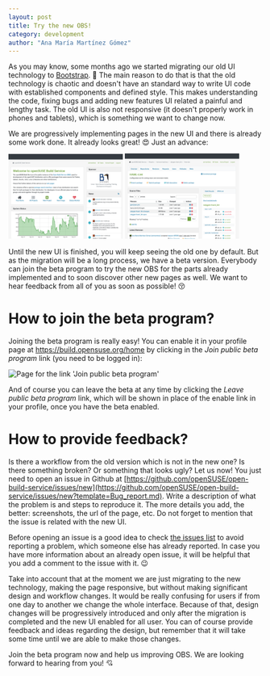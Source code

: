 ```yaml
---
layout: post
title: Try the new OBS!
category: development
author: "Ana María Martínez Gómez"
---
```


As you may know, some months ago we started migrating our old UI technology to [Bootstrap](http://getbootstrap.com). :tada:
The main reason to do that is that the old technology is chaotic and doesn't have an standard way to write UI code with established components and defined style.
This makes understanding the code, fixing bugs and adding new features UI related a painful and lengthy task.
The old UI is also not responsive (it doesn't properly work in phones and tablets), which is something we want to change now.

We are progressively implementing pages in the new UI and there is already some work done.
It already looks great! :heart_eyes:
Just an advance:

<img src="/images/posts/beta/1.png" alt="Main page in new UI" style="width: 45%;">
<img src="/images/posts/beta/2.png" alt="Package view in new UI" style="width: 45%;">

Until the new UI is finished, you will keep seeing the old one by default.
But as the migration will be a long process, we have a beta version.
Everybody can join the beta program to try the new OBS for the parts already implemented and to soon discover other new pages as well.
We want to hear feedback from all of you as soon as possible! :kissing_closed_eyes:


# How to join the beta program?

Joining the beta program is really easy!
You can enable it in your profile page at <https://build.opensuse.org/home> by clicking in the _Join public beta program_ link (you need to be logged in):

<img src="/images/posts/sprint-report-45/3.png" alt="Page for the link 'Join public beta program'">

And of course you can leave the beta at any time by clicking the _Leave public beta program_ link, which will be shown in place of the enable link in your profile, once you have the beta enabled.


# How to provide feedback?

Is there a workflow from the old version which is not in the new one?
Is there something broken?
Or something that looks ugly?
Let us now!
You just need to open an issue in Github at [https://github.com/openSUSE/open-build-service/issues/new](https://github.com/openSUSE/open-build-service/issues/new?template=Bug_report.md).
Write a description of what the problem is and steps to reproduce it.
The more details you add, the better: screenshots, the url of the page, etc.
Do not forget to mention that the issue is related with the new UI.

Before opening an issue is a good idea to check [the issues list](https://github.com/openSUSE/open-build-service/issues?q=is%3Aissue+is%3Aopen+label%3A%22Frontend+%F0%9F%91%BB%22) to avoid reporting a problem, which someone else has already reported.
In case you have more information about an already open issue, it will be helpful that you add a comment to the issue with it. :wink:

Take into account that at the moment we are just migrating to the new technology, making the page responsive, but without making significant design and workflow changes.
It would be really confusing for users if from one day to another we change the whole interface.
Because of that, design changes will be progressively introduced and only after the migration is completed and the new UI enabled for all user.
You can of course provide feedback and ideas regarding the design, but remember that it will take some time until we are able to make those changes.

Join the beta program now and help us improving OBS.
We are looking forward to hearing from you! :cupid:

